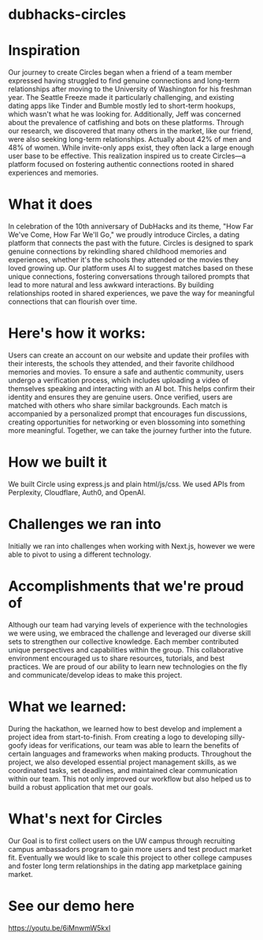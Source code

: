 # dubhacks-circles

# Inspiration
Our journey to create Circles began when a friend of a team member expressed having struggled to find genuine connections and long-term relationships after moving to the University of Washington for his freshman year. The Seattle Freeze made it particularly challenging, and existing dating apps like Tinder and Bumble mostly led to short-term hookups, which wasn't what he was looking for. Additionally, Jeff was concerned about the prevalence of catfishing and bots on these platforms. Through our research, we discovered that many others in the market, like our friend, were also seeking long-term relationships. Actually about 42% of men and 48% of women. While invite-only apps exist, they often lack a large enough user base to be effective. This realization inspired us to create Circles—a platform focused on fostering authentic connections rooted in shared experiences and memories.

# What it does
In celebration of the 10th anniversary of DubHacks and its theme, "How Far We've Come, How Far We'll Go," we proudly introduce Circles, a dating platform that connects the past with the future. Circles is designed to spark genuine connections by rekindling shared childhood memories and experiences, whether it's the schools they attended or the movies they loved growing up. Our platform uses AI to suggest matches based on these unique connections, fostering conversations through tailored prompts that lead to more natural and less awkward interactions. By building relationships rooted in shared experiences, we pave the way for meaningful connections that can flourish over time.

# Here's how it works: 
Users can create an account on our website and update their profiles with their interests, the schools they attended, and their favorite childhood memories and movies. To ensure a safe and authentic community, users undergo a verification process, which includes uploading a video of themselves speaking and interacting with an AI bot. This helps confirm their identity and ensures they are genuine users. Once verified, users are matched with others who share similar backgrounds. Each match is accompanied by a personalized prompt that encourages fun discussions, creating opportunities for networking or even blossoming into something more meaningful. Together, we can take the journey further into the future.

# How we built it
We built Circle using express.js and plain html/js/css. We used APIs from Perplexity, Cloudflare, Auth0, and OpenAI.

# Challenges we ran into
Initially we ran into challenges when working with Next.js, however we were able to pivot to using a different technology.

# Accomplishments that we're proud of
Although our team had varying levels of experience with the technologies we were using, we embraced the challenge and leveraged our diverse skill sets to strengthen our collective knowledge. Each member contributed unique perspectives and capabilities within the group. This collaborative environment encouraged us to share resources, tutorials, and best practices. We are proud of our ability to learn new technologies on the fly and communicate/develop ideas to make this project.

# What we learned:
During the hackathon, we learned how to best develop and implement a project idea from start-to-finish. From creating a logo to developing silly-goofy ideas for verifications, our team was able to learn the benefits of certain languages and frameworks when making products. Throughout the project, we also developed essential project management skills, as we coordinated tasks, set deadlines, and maintained clear communication within our team. This not only improved our workflow but also helped us to build a robust application that met our goals.

# What's next for Circles
Our Goal is to first collect users on the UW campus through recruiting campus ambassadors program to gain more users and test product market fit. Eventually we would like to scale this project to other college campuses and foster long term relationships in the dating app marketplace gaining market. 

# See our demo here
https://youtu.be/6iMnwmW5kxI
